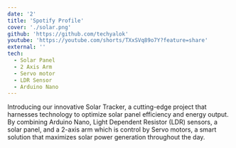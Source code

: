 ```yaml
---
date: '2'
title: 'Spotify Profile'
cover: './solar.png'
github: 'https://github.com/techyalok'
youtube: 'https://youtube.com/shorts/TXxSVq89o7Y?feature=share'
external: ''
tech:
  - Solar Panel
  - 2 Axis Arm
  - Servo motor
  - LDR Sensor
  - Arduino Nano
---
```


Introducing our innovative Solar Tracker, a cutting-edge project that harnesses technology to optimize solar panel efficiency and energy output. By combining Arduino Nano, Light Dependent Resistor (LDR) sensors, a solar panel, and a 2-axis arm which is control by Servo motors, a smart solution that maximizes solar power generation throughout the day.
